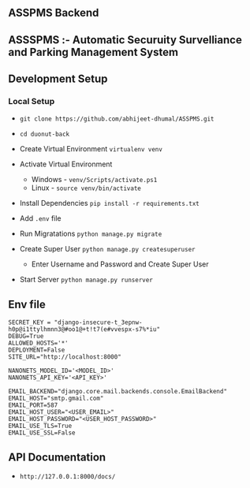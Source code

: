 ## ASSPMS Backend
## ASSSPMS :- Automatic Securuity Survelliance and Parking Management System
## Development Setup

### Local Setup

- `git clone https://github.com/abhijeet-dhumal/ASSPMS.git`

- `cd duonut-back`

- Create Virtual Environment `virtualenv venv`

- Activate Virtual Environment 
    - Windows - `venv/Scripts/activate.ps1`
    - Linux - `source venv/bin/activate`

- Install Dependencies `pip install -r requirements.txt`

- Add `.env` file

- Run Migratations `python manage.py migrate`

- Create Super User `python manage.py createsuperuser`
    - Enter Username and Password and Create Super User

- Start Server `python manage.py runserver`


## Env file
```
SECRET_KEY = "django-insecure-t_3epnw-h0p@i1ttylhmnn3@#oo1@+t!t7(e#vvespx-s7%*iu"
DEBUG=True
ALLOWED_HOSTS='*'
DEPLOYMENT=False
SITE_URL="http://localhost:8000"

NANONETS_MODEL_ID='<MODEL_ID>'
NANONETS_API_KEY='<API_KEY>'

EMAIL_BACKEND="django.core.mail.backends.console.EmailBackend"
EMAIL_HOST="smtp.gmail.com"
EMAIL_PORT=587
EMAIL_HOST_USER="<USER_EMAIL>"
EMAIL_HOST_PASSWORD="<USER_HOST_PASSWORD>"
EMAIL_USE_TLS=True
EMAIL_USE_SSL=False

```

## API Documentation
- `http://127.0.0.1:8000/docs/`